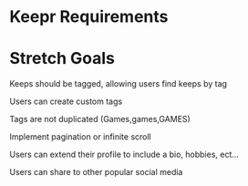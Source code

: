 # Keepr Requirements

<!-- Visitors can see all keeps (login not required) -->

<!-- Keep cards are displayed in accordance to mock -->

<!-- Cards follow a mansonry layout (bootstrap card columns OR masonry) -->

<!-- Clicking on a keep card opens the keep in a modal which adheres to mock -->

<!-- All users have a public profile page -->

<!-- The profile page adheres to mock -->

<!-- Each vault has its own route where users can view all of the keeps in the vault -->

<!-- On the vault page, if the vault is private and not the active users the request fails -->

<!-- From the vault page if the user is the creator they can remove keeps from the vault -->

<!-- Anytime a keep is kept in a vault the keep count is incremented -->

<!-- Users can Register, login and automatically authenticated on refresh -->

<!-- Create and Delete Keeps -->

<!-- Create and Delete Vaults -->

<!-- Users can only Delete things they created -->

<!-- All deletes require confirmation -->

<!-- Add keeps to vaults -->

<!-- Remove keeps from vaults -->

<!-- All Valid Auth API Tests pass -->

<!-- All No Auth API Tests pass -->

<!-- All Invalid Auth API Tests pass -->

<!-- UI adheres to all phases of CodeWorks Design Requirements -->

# Stretch Goals

Keeps should be tagged, allowing users find keeps by tag

Users can create custom tags

Tags are not duplicated (Games,games,GAMES)

<!-- Stretch Goal API tests pass -->

Implement pagination or infinite scroll

Users can extend their profile to include a bio, hobbies, ect...

Users can share to other popular social media
